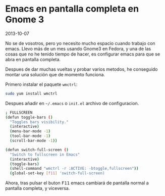 # Emacs en pantalla completa en Gnome 3 

2013-10-07

No se de vosotros, pero yo necesito mucho espacio cuando trabajo con emacs. 
Llevo más de un mes usando Gnome3 en Fedora, y una de las cosas que no he tenido tiempo de hacer, es configurar emacs para que se abra en pantalla completa.

Despues de dar muchas vueltas y probar varios metodos, he conseguido montar una solución que de momento funciona.

Primero instalar el paquete `wmctrl`:

~~~sh
sudo yum install wmctrl
~~~

Despues añadir en `~/.emacs` o `init.el` archivo de configuracion.

~~~sh
; FULLSCREEN
(defun toggle-bars ()
  "Toggles bars visibility."
  (interactive)
  (menu-bar-mode -1)
  (tool-bar-mode -1)
  (scroll-bar-mode -1))

(defun switch-full-screen ()
  "Switch to fullscreen in Emacs"
  (interactive)
  (toggle-bars)
  (shell-command "wmctrl -r :ACTIVE: -btoggle,fullscreen"))
  (global-set-key [f11] 'switch-full-screen)
~~~

Ahora, tras pulsar el buton <kbd>F11</kbd> emacs cambiará de pantalla normal a pantalla completa, y viceversa.
